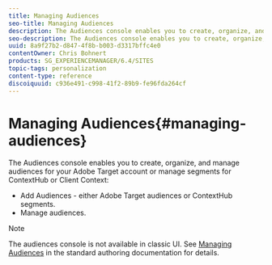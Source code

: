 ```yaml
---
title: Managing Audiences
seo-title: Managing Audiences
description: The Audiences console enables you to create, organize, and manage audiences for your Adobe Target account or manage segments for ContextHub or Client Context.
seo-description: The Audiences console enables you to create, organize, and manage audiences for your Adobe Target account or manage segments for ContextHub or Client Context.
uuid: 8a9f27b2-d847-4f8b-b003-d3317bffc4e0
contentOwner: Chris Bohnert
products: SG_EXPERIENCEMANAGER/6.4/SITES
topic-tags: personalization
content-type: reference
discoiquuid: c936e491-c998-41f2-89b9-fe96fda264cf
---
```


# Managing Audiences{#managing-audiences}

The Audiences console enables you to create, organize, and manage audiences for your Adobe Target account or manage segments for ContextHub or Client Context:

* Add Audiences - either Adobe Target audiences or ContextHub segments.
* Manage audiences.

>[!NOTE]
>
>The audiences console is not available in classic UI. See [Managing Audiences](/help/sites-authoring/managing-audiences.md) in the standard authoring documentation for details.

